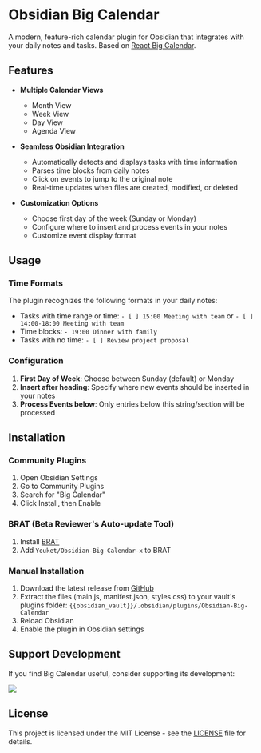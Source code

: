 # Obsidian Big Calendar

A modern, feature-rich calendar plugin for Obsidian that integrates with your daily notes and tasks. Based on [React Big Calendar](https://github.com/jquense/react-big-calendar).

## Features

- **Multiple Calendar Views**

  - Month View
  - Week View
  - Day View
  - Agenda View

- **Seamless Obsidian Integration**

  - Automatically detects and displays tasks with time information
  - Parses time blocks from daily notes
  - Click on events to jump to the original note
  - Real-time updates when files are created, modified, or deleted

- **Customization Options**
  - Choose first day of the week (Sunday or Monday)
  - Configure where to insert and process events in your notes
  - Customize event display format

## Usage

### Time Formats

The plugin recognizes the following formats in your daily notes:

- Tasks with time range or time: `- [ ] 15:00 Meeting with team` or `- [ ] 14:00-18:00 Meeting with team`
- Time blocks: `- 19:00 Dinner with family`
- Tasks with no time: `- [ ] Review project proposal`

### Configuration

1. **First Day of Week**: Choose between Sunday (default) or Monday
2. **Insert after heading**: Specify where new events should be inserted in your notes
3. **Process Events below**: Only entries below this string/section will be processed

## Installation

### Community Plugins

1. Open Obsidian Settings
2. Go to Community Plugins
3. Search for "Big Calendar"
4. Click Install, then Enable

### BRAT (Beta Reviewer's Auto-update Tool)

1. Install [BRAT](https://github.com/TfTHacker/obsidian42-brat)
2. Add `Youket/Obsidian-Big-Calendar-x` to BRAT

### Manual Installation

1. Download the latest release from [GitHub](https://github.com/Youket/Obsidian-Big-Calendar-x/releases)
2. Extract the files (main.js, manifest.json, styles.css) to your vault's plugins folder: `{{obsidian_vault}}/.obsidian/plugins/Obsidian-Big-Calendar`
3. Reload Obsidian
4. Enable the plugin in Obsidian settings

## Support Development

If you find Big Calendar useful, consider supporting its development:

<a href="https://www.buymeacoffee.com/boninall"><img src="https://img.buymeacoffee.com/button-api/?text=Buy me a coffee&emoji=&slug=boninall&button_colour=6495ED&font_colour=ffffff&font_family=Lato&outline_colour=000000&coffee_colour=FFDD00"></a>

## License

This project is licensed under the MIT License - see the [LICENSE](LICENSE) file for details.
